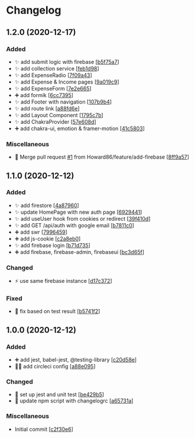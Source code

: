 # Changelog

<a name="1.2.0"></a>
## 1.2.0 (2020-12-17)

### Added

- ✨ add submit logic with firebase [[b5f75a7](https://github.com/Howard86/expense-tracking-web-app/commit/b5f75a76032f1d82940078cbf592bd60f40e200f)]
- ✨ add collection service [[feb1d98](https://github.com/Howard86/expense-tracking-web-app/commit/feb1d98036859100456d74974c01cb5a265d228f)]
- ✨ add ExpenseRadio [[7f09a43](https://github.com/Howard86/expense-tracking-web-app/commit/7f09a4341ad60b7cbecd7013cf6601aa44b2ffe2)]
- ✨ add Expense &amp; Income pages [[9a019c9](https://github.com/Howard86/expense-tracking-web-app/commit/9a019c9d07d64ab950bbe2e0e0c644e083e0a4b4)]
- ✨ add ExpenseForm [[7e2e665](https://github.com/Howard86/expense-tracking-web-app/commit/7e2e665bf30ad016f584045f13920888b11bf050)]
- ➕ add formik [[6cc7395](https://github.com/Howard86/expense-tracking-web-app/commit/6cc7395f3ad65e1691e0acbe67032fc39c75478e)]
- ✨ add Footer with navigation [[107b9b4](https://github.com/Howard86/expense-tracking-web-app/commit/107b9b44dad777652894648e55bae7f9f3efe7b9)]
- ✨ add route link [[a88fd6e](https://github.com/Howard86/expense-tracking-web-app/commit/a88fd6ef7702b8f34d3e2c3ff4ec450ff6ce8bdc)]
- ✨ add Layout Component [[1795c7b](https://github.com/Howard86/expense-tracking-web-app/commit/1795c7beb1449f76166596890c7aa92ae2508fbf)]
- ✨ add ChakraProvider [[57e608d](https://github.com/Howard86/expense-tracking-web-app/commit/57e608dc3fae12c1a84b9bc55ec4325296e023cc)]
- ➕ add chakra-ui, emotion &amp; framer-motion [[41c5803](https://github.com/Howard86/expense-tracking-web-app/commit/41c5803b9a42f9b3a6c736232e39e447a85faf6d)]

### Miscellaneous

- 🔀 Merge pull request [#1](https://github.com/Howard86/expense-tracking-web-app/issues/1) from Howard86/feature/add-firebase [[8ff9a57](https://github.com/Howard86/expense-tracking-web-app/commit/8ff9a575a404a2be4d9e282b6b488ca64ae87f33)]


<a name="1.1.0"></a>
## 1.1.0 (2020-12-12)

### Added

- ✨ add firestore [[4a87960](https://github.com/Howard86/expense-tracking-web-app/commit/4a87960a18f5a77bb0d95b19b0d1cab797d3c210)]
- ✨ update HomePage with new auth page [[6929441](https://github.com/Howard86/expense-tracking-web-app/commit/69294419e7d24c6e311fc9384e160803ee254cdd)]
- ✨ add useUser hook from cookies or redirect [[39f410d](https://github.com/Howard86/expense-tracking-web-app/commit/39f410d4fd54333487831bae8e8a6cf96ffe75f0)]
- ✨ add GET /api/auth with google email [[b7811c0](https://github.com/Howard86/expense-tracking-web-app/commit/b7811c0c1bc74a9af7c39b1fa23a527b7123488f)]
- ➕ add swr [[7996459](https://github.com/Howard86/expense-tracking-web-app/commit/799645999e00abe9d1f170bd9ed42fa14f6ccbed)]
- ➕ add js-cookie [[c2a8eb0](https://github.com/Howard86/expense-tracking-web-app/commit/c2a8eb08361a68b3ef9fba06fe0e38568a1f922d)]
- ✨ add firebase login [[b71d735](https://github.com/Howard86/expense-tracking-web-app/commit/b71d735c6a96643ee547218a87e7ef0f41f1673c)]
- ➕ add firebase, firebase-admin, firebaseui [[bc3d65f](https://github.com/Howard86/expense-tracking-web-app/commit/bc3d65f6cc3555423132275a1fb5e2fc443d142e)]

### Changed

- ⚡ use same firebase instance [[d17c372](https://github.com/Howard86/expense-tracking-web-app/commit/d17c3724fe4825bdd08ae120c0edb77184538ccc)]

### Fixed

- 🐛 fix based on test result [[b5741f2](https://github.com/Howard86/expense-tracking-web-app/commit/b5741f2d8f18136ffecfa41c9037edbcdc87530e)]


<a name="1.0.0"></a>
## 1.0.0 (2020-12-12)

### Added

- ➕ add jest, babel-jest, @testing-library [[c20d58e](https://github.com/Howard86/expense-tracking-web-app/commit/c20d58e5b91e98e344d41c293841f0bff22cc0ee)]
- 👷‍♂️ add circleci config [[a88e095](https://github.com/Howard86/expense-tracking-web-app/commit/a88e095752c263fb8ec85077fa4f8dd4356becc3)]

### Changed

- 🔧 set up jest and unit test [[be429b5](https://github.com/Howard86/expense-tracking-web-app/commit/be429b5f51c0842ccc153358f7a33647dd6a9f42)]
- 🔧 update npm script with changelogrc [[a65731a](https://github.com/Howard86/expense-tracking-web-app/commit/a65731a9cc8b474a4fff582340ea0b7601031264)]

### Miscellaneous

-  Initial commit [[c2f30e6](https://github.com/Howard86/expense-tracking-web-app/commit/c2f30e625996693ad54eb855914991987c3f1466)]


